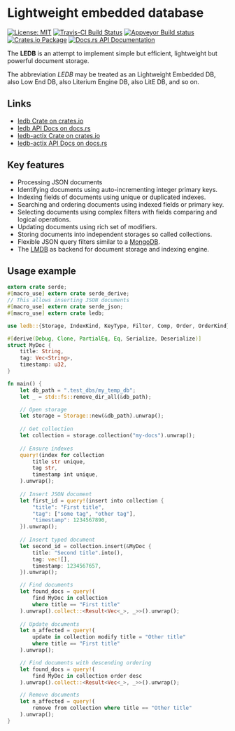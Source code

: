 # Lightweight embedded database

[![License: MIT](https://img.shields.io/badge/License-MIT-brightgreen.svg)](https://opensource.org/licenses/MIT)
[![Travis-CI Build Status](https://travis-ci.org/katyo/ledb.svg?branch=master)](https://travis-ci.org/katyo/ledb)
[![Appveyor Build status](https://ci.appveyor.com/api/projects/status/1wrmhivii22emfxg)](https://ci.appveyor.com/project/katyo/ledb)
[![Crates.io Package](https://img.shields.io/crates/v/ledb.svg?style=popout)](https://crates.io/crates/ledb)
[![Docs.rs API Documentation](https://docs.rs/ledb/badge.svg)](https://docs.rs/crate/ledb)

The **LEDB** is an attempt to implement simple but efficient, lightweight but powerful document storage.

The abbreviation *LEDB* may be treated as an Lightweight Embedded DB, also Low End DB, also Literium Engine DB, also LitE DB, and so on.

## Links

* [ledb Crate on crates.io](https://crates.io/crates/ledb)
* [ledb API Docs on docs.rs](https://docs.rs/crate/ledb)
* [ledb-actix Crate on crates.io](https://crates.io/crates/ledb-actix)
* [ledb-actix API Docs on docs.rs](https://docs.rs/crate/ledb-actix)

## Key features

* Processing JSON documents
* Identifying documents using auto-incrementing integer primary keys.
* Indexing fields of documents using unique or duplicated indexes.
* Searching and ordering documents using indexed fields or primary key.
* Selecting documents using complex filters with fields comparing and logical operations.
* Updating documents using rich set of modifiers.
* Storing documents into independent storages so called collections.
* Flexible JSON query filters similar to a [MongoDB](https://en.wikipedia.org/wiki/MongoDB).
* The [LMDB](https://en.wikipedia.org/wiki/Lightning_Memory-Mapped_Database) as backend for document storage and indexing engine.

## Usage example

```rust
extern crate serde;
#[macro_use] extern crate serde_derive;
// This allows inserting JSON documents
#[macro_use] extern crate serde_json;
#[macro_use] extern crate ledb;

use ledb::{Storage, IndexKind, KeyType, Filter, Comp, Order, OrderKind};

#[derive(Debug, Clone, PartialEq, Eq, Serialize, Deserialize)]
struct MyDoc {
    title: String,
    tag: Vec<String>,
    timestamp: u32,
}

fn main() {
    let db_path = ".test_dbs/my_temp_db";
    let _ = std::fs::remove_dir_all(&db_path);

    // Open storage
    let storage = Storage::new(&db_path).unwrap();
    
    // Get collection
    let collection = storage.collection("my-docs").unwrap();
    
    // Ensure indexes
    query!(index for collection
        title str unique,
        tag str,
        timestamp int unique,
    ).unwrap();
    
    // Insert JSON document
    let first_id = query!(insert into collection {
        "title": "First title",
        "tag": ["some tag", "other tag"],
        "timestamp": 1234567890,
    }).unwrap();
    
    // Insert typed document
    let second_id = collection.insert(&MyDoc {
        title: "Second title".into(),
        tag: vec![],
        timestamp: 1234567657,
    }).unwrap();

    // Find documents
    let found_docs = query!(
        find MyDoc in collection
        where title == "First title"
    ).unwrap().collect::<Result<Vec<_>, _>>().unwrap();
    
    // Update documents
    let n_affected = query!(
        update in collection modify title = "Other title"
        where title == "First title"
    ).unwrap();

    // Find documents with descending ordering
    let found_docs = query!(
        find MyDoc in collection order desc
    ).unwrap().collect::<Result<Vec<_>, _>>().unwrap();

    // Remove documents
    let n_affected = query!(
        remove from collection where title == "Other title"
    ).unwrap();
}
```
